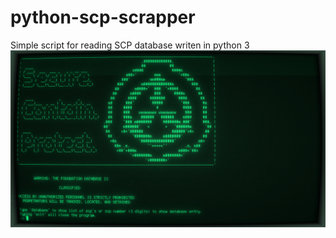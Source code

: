 # python-scp-scrapper
Simple script for reading SCP database writen in python 3
<img src=https://github.com/kurson95/python-scp-scrapper/blob/main/scp.png></img>
